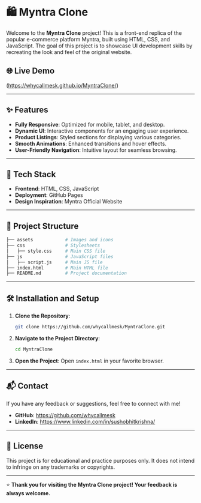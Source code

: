 # 🛍️ Myntra Clone

Welcome to the **Myntra Clone** project! This is a front-end replica of the popular e-commerce platform Myntra, built using HTML, CSS, and JavaScript. The goal of this project is to showcase UI development skills by recreating the look and feel of the original website.

## 🌐 **Live Demo**
(https://whycallmesk.github.io/MyntraClone/)

---

## ✨ **Features**

- **Fully Responsive**: Optimized for mobile, tablet, and desktop.
- **Dynamic UI**: Interactive components for an engaging user experience.
- **Product Listings**: Styled sections for displaying various categories.
- **Smooth Animations**: Enhanced transitions and hover effects.
- **User-Friendly Navigation**: Intuitive layout for seamless browsing.

---

## 🚀 **Tech Stack**

- **Frontend**: HTML, CSS, JavaScript
- **Deployment**: GitHub Pages
- **Design Inspiration**: Myntra Official Website

---

## 📂 **Project Structure**

```bash
├── assets            # Images and icons
├── css               # Stylesheets
│   ├── style.css     # Main CSS file
├── js                # JavaScript files
│   ├── script.js     # Main JS file
├── index.html        # Main HTML file
├── README.md         # Project documentation
```

---

## 🛠️ **Installation and Setup**

1. **Clone the Repository**:
   ```bash
   git clone https://github.com/whycallmesk/MyntraClone.git
   ```

2. **Navigate to the Project Directory**:
   ```bash
   cd MyntraClone
   ```

3. **Open the Project**:
   Open `index.html` in your favorite browser.

---


## 📬 **Contact**

If you have any feedback or suggestions, feel free to connect with me!

- **GitHub**: https://github.com/whycallmesk
- **LinkedIn**:  https://www.linkedin.com/in/sushobhitkrishna/

---

## 📝 **License**

This project is for educational and practice purposes only. It does not intend to infringe on any trademarks or copyrights.

---

⭐ **Thank you for visiting the Myntra Clone project! Your feedback is always welcome.**

